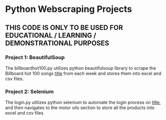 # Python Webscraping Projects

## THIS CODE IS ONLY TO BE USED FOR EDUCATIONAL / LEARNING / DEMONSTRATIONAL PURPOSES


### Project 1: BeautifulSoup
The billboardhot100.py utilizes python beautifulsoup library to scrape the Billboard hot 100 songs [title](https://www.billboard.com/charts/hot-100/) from each week and stores them into excel and csv files.


### Project 2: Selenium
The login.py utilizes python selenium to automate the login process on [title](https://www.hardwareworld.com/), and then navigates to the motor oils section to store all the products into excel and csv files

